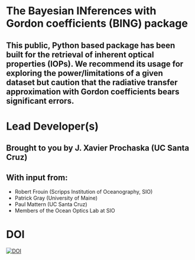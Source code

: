 # The Bayesian INferences with Gordon coefficients (BING) package 

## This public, Python based package has been built for the retrieval of inherent optical properties (IOPs).  We recommend its usage for exploring the power/limitations of a given dataset but caution that the radiative transfer approximation with Gordon coefficients bears significant errors.

# Lead Developer(s)

## Brought to you by J. Xavier Prochaska (UC Santa Cruz) 
## With input from:

* Robert Frouin (Scripps Institution of Oceanography, SIO) 
* Patrick Gray (University of Maine) 
* Paul Mattern (UC Santa Cruz)
* Members of the Ocean Optics Lab at SIO

# DOI

[![DOI](https://zenodo.org/badge/810422881.svg)](https://zenodo.org/doi/10.5281/zenodo.13292700)
